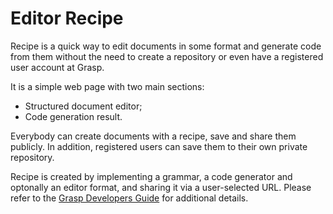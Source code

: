 # Editor Recipe

Recipe is a quick way to edit documents in some format and generate code from them without the need to create a repository or even have a registered user account at Grasp.

It is a simple web page with two main sections:

* Structured document editor;
* Code generation result.

Everybody can create documents with a recipe, save and share them publicly. In addition, registered users can save them to their own private repository.

Recipe is created by implementing a grammar, a code generator and optonally an editor format, and sharing it via a user-selected URL. Please refer to the [Grasp Developers Guide](http://www.grasp.io/doc/DevelopersGuide/Integration/editor_recipe) for additional details.

